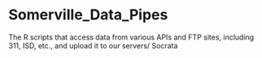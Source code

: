 # Somerville_Data_Pipes
The R scripts that access data from various APIs and FTP sites, including 311, ISD, etc., and upload it to our servers/ Socrata 
